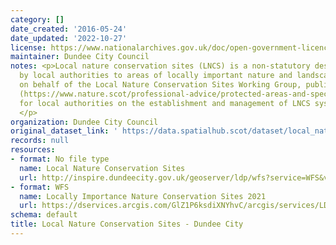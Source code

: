```yaml
---
category: []
date_created: '2016-05-24'
date_updated: '2022-10-27'
license: https://www.nationalarchives.gov.uk/doc/open-government-licence/version/3/
maintainer: Dundee City Council
notes: <p>Local nature conservation sites (LNCS) is a non-statutory designation given
  by local authorities to areas of locally important nature and landscapes. NatureScot,
  on behalf of the Local Nature Conservation Sites Working Group, published guidance
  (https://www.nature.scot/professional-advice/protected-areas-and-species/protected-areas/local-designations/local-nature-conservation-sites)
  for local authorities on the establishment and management of LNCS systems in Scotland.
  </p>
organization: Dundee City Council
original_dataset_link: ' https://data.spatialhub.scot/dataset/local_nature_conservation_sites-dc'
records: null
resources:
- format: No file type
  name: Local Nature Conservation Sites
  url: http://inspire.dundeecity.gov.uk/geoserver/ldp/wfs?service=WFS&version=2.0.0&request=getCapabilities
- format: WFS
  name: Locally Importance Nature Conservation Sites 2021
  url: https://dservices.arcgis.com/GlZ1P6ksdiXNYhvC/arcgis/services/LDP2019_WFS/WFSServer?SERVICE=WFS&REQUEST=GetCapabilities
schema: default
title: Local Nature Conservation Sites - Dundee City
---
```

